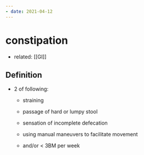 ```yaml
---
- date: 2021-04-12
---
```


# constipation

- related: [[GI]]

## Definition

- 2 of following:
	- straining

	- passage of hard or lumpy stool

	- sensation of incomplete defecation

	- using manual maneuvers to facilitate movement

	- and/or < 3BM per week
